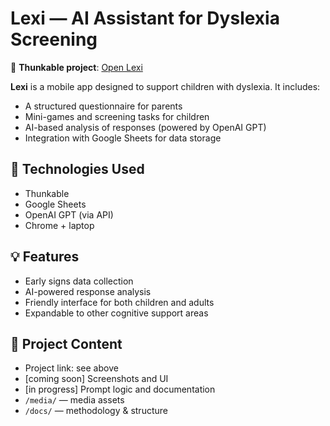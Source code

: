 # Lexi — AI Assistant for Dyslexia Screening

🔗 **Thunkable project**: [Open Lexi](https://x.thunkable.com/copy/07eb404a29abf8088445ab05c510240d)

**Lexi** is a mobile app designed to support children with dyslexia. It includes:
- A structured questionnaire for parents
- Mini-games and screening tasks for children
- AI-based analysis of responses (powered by OpenAI GPT)
- Integration with Google Sheets for data storage

## 🔧 Technologies Used
- Thunkable
- Google Sheets
- OpenAI GPT (via API)
- Chrome + laptop

## 💡 Features
- Early signs data collection
- AI-powered response analysis
- Friendly interface for both children and adults
- Expandable to other cognitive support areas

## 📁 Project Content
- Project link: see above
- [coming soon] Screenshots and UI
- [in progress] Prompt logic and documentation
- `/media/` — media assets
- `/docs/` — methodology & structure

